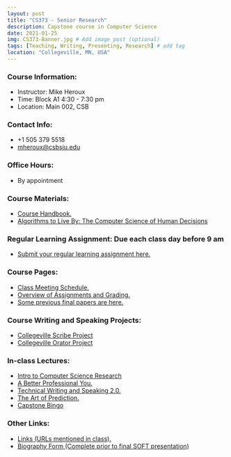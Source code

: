 ```yaml
---
layout: post
title: "CS373 - Senior Research"
description: Capstone course in Computer Science
date: 2021-01-25
img: CS373-Banner.jpg # Add image post (optional)
tags: [Teaching, Writing, Presenting, Research] # add tag
location: "Collegeville, MN, USA"
---
```


### Course Information:
- Instructor: Mike Heroux
- Time: Block A1 4:30 - 7:30 pm
- Location: Main 002, CSB

### Contact Info:
- +1 505 379 5518
- <mheroux@csbsju.edu>

### Office Hours:
- By appointment

### Course Materials:
- [Course Handbook.](../files/CS373/CSCI373CourseHandbookLatestEdition.pdf)
- [Algorithms to Live By: The Computer Science of Human Decisions](http://algorithmstoliveby.com)

### Regular Learning Assignment: Due each class day before 9 am
- [Submit your regular learning assignment here.](https://forms.gle/sHWVnwxLdGZFkMFLA)

### Course Pages:
- [Class Meeting Schedule.](../files/CS373/2021-Spring-Class-Meeting-Schedule)
- [Overview of Assignments and Grading.](../files/CS373/Overview-of-Assignments-and-Grading)
- [Some previous final papers are here.](../files/CS373/SamplePapers/SOTFPaperList)

### Course Writing and Speaking Projects:
- [Collegeville Scribe Project](https://collegeville.github.io/Scribe)
- [Collegeville Orator Project](https://collegeville.github.io/Orator)

### In-class Lectures:
- [Intro to Computer Science Research](../files/CS373/IntroToCompSciResearch.pdf)
- [A Better Professional You.](../files/CS373/BetterYou.pdf)
- [Technical Writing and Speaking 2.0.](../files/CS373/TechWritingSpeaking2.0.pdf)
- [The Art of Prediction.](../files/CS373/TheArtOfPrediction.pdf)
- [Capstone Bingo](../files/CS373/Bingo/Capstone-Bingo)

### Other Links:
- [Links (URLs mentioned in class).](../files/CS373/CS373-Links)
- [Biography Form (Complete prior to final SOFT presentation)](https://forms.gle/XJXEpCcgHzP4sL3m8)
